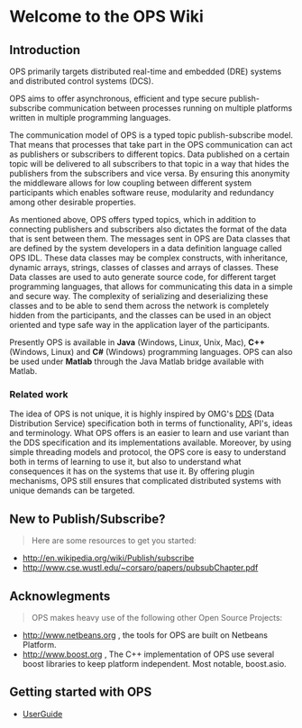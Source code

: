 # Welcome to the OPS Wiki #

## Introduction ##

OPS primarily targets distributed real-time and embedded (DRE) systems and distributed control systems (DCS).

OPS aims to offer asynchronous, efficient and type secure publish-subscribe communication between processes running on multiple platforms written in multiple programming languages.

The communication model of OPS is a typed topic publish-subscribe model. That means that processes that take part in the OPS communication can act as publishers or subscribers to different topics. Data published on a certain topic will be delivered to all subscribers to that topic in a way that hides the publishers from the subscribers and vice versa. By ensuring this anonymity the middleware allows for low coupling between different system participants which enables software reuse, modularity and redundancy among other desirable properties.

As mentioned above, OPS offers typed topics, which in addition to connecting publishers and subscribers also dictates the format of the data that is sent between them. The messages sent in OPS are Data classes that are defined by the system developers in a data definition language called OPS IDL. These data classes may be complex constructs, with inheritance, dynamic arrays, strings, classes of classes and arrays of classes. These Data classes are used to auto generate source code, for different target programming languages, that allows for communicating this data in a simple and secure way. The complexity of serializing and deserializing these classes and to be able to send them across the network is completely hidden from the participants, and the classes can be used in an object oriented and type safe way in the application layer of the participants.

Presently OPS is available in **Java** (Windows, Linux, Unix, Mac), **C++** (Windows, Linux) and **C#** (Windows) programming languages. OPS can also be used under **Matlab** through the Java Matlab bridge available with Matlab.

### Related work ###
The idea of OPS is not unique, it is highly inspired by OMG's [DDS](http://portals.omg.org/dds) (Data Distribution Service) specification both in terms of functionality, API's, ideas and terminology. What OPS offers is an easier to learn and use variant than the DDS specification and its implementations available. Moreover, by using simple threading models and protocol, the OPS core is easy to understand both in terms of learning to use it, but also to understand what consequences it has on the systems that use it. By offering plugin mechanisms, OPS still ensures that complicated distributed systems with unique demands can be targeted.


## New to Publish/Subscribe? ##
> Here are some resources to get you started:
  * http://en.wikipedia.org/wiki/Publish/subscribe
  * http://www.cse.wustl.edu/~corsaro/papers/pubsubChapter.pdf

## Acknowlegments ##
> OPS makes heavy use of the following other Open Source Projects:
  * http://www.netbeans.org , the tools for OPS are built on Netbeans Platform.
  * http://www.boost.org , The C++ implementation of OPS use several boost libraries to keep platform independent. Most notable, boost.asio.

## Getting started with OPS ##
  * [UserGuide](UserGuide.md)
